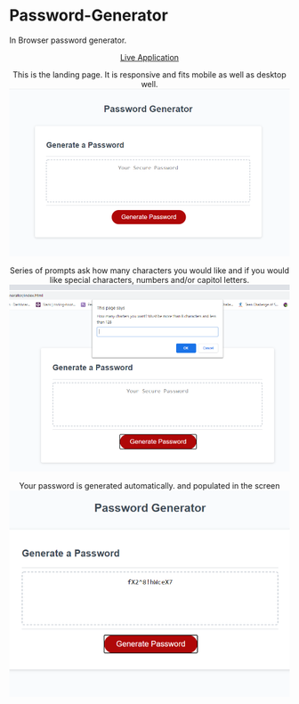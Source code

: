 # Password-Generator
In Browser password generator.

<p align="center"><a href="https://justinbrubaker7.github.io/Password-Generator/">Live Application</a></p>

<p align="center">
  This is the landing page. It is responsive and fits mobile as well as desktop well.
  <img src="assets/snip1.PNG">
</p>


<p align="center">
  Series of prompts ask how many characters you would like and if you would like special characters, numbers and/or capitol letters.
  <img src="assets/snip2.PNG">
</p>

<p align="center">
  Your password is generated automatically. and populated in the screen
  <img src="assets/snip3.PNG">
</p>


